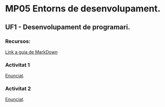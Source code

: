 # MP05 Entorns de desenvolupament.
## UF1 - Desenvolupament de programari.

### Recursos:

[Link a guia de MarkDown](https://www.markdownguide.org/cheat-sheet/)

### Activitat 1

[Enunciat](https://github.com/XaSaFa/MP05UF1/blob/main/UF1Activitat1.md).

### Activitat 2

[Enunciat](https://github.com/XaSaFa/MP05UF1/blob/main/UF1Activitat2.md).
